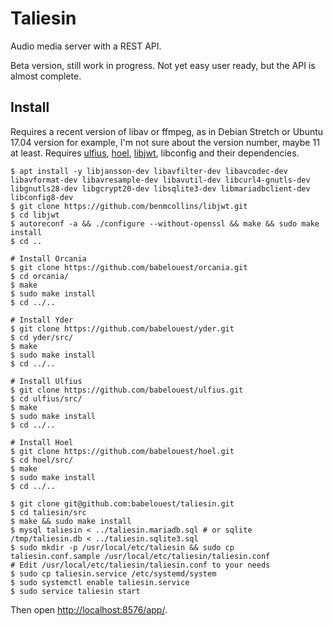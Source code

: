 # Taliesin

Audio media server with a REST API.

Beta version, still work in progress. Not yet easy user ready, but the API is almost complete.

## Install

Requires a recent version of libav or ffmpeg, as in Debian Stretch or Ubuntu 17.04 version for example, I'm not sure about the version number, maybe 11 at least. Requires [ulfius](https://github.com/babelouest/ulfius), [hoel](https://github.com/babelouest/hoel), [libjwt](https://github.com/benmcollins/libjwt), libconfig and their dependencies.

```shell
$ apt install -y libjansson-dev libavfilter-dev libavcodec-dev libavformat-dev libavresample-dev libavutil-dev libcurl4-gnutls-dev libgnutls28-dev libgcrypt20-dev libsqlite3-dev libmariadbclient-dev libconfig8-dev
$ git clone https://github.com/benmcollins/libjwt.git
$ cd libjwt
$ autoreconf -a && ./configure --without-openssl && make && sudo make install
$ cd ..

# Install Orcania
$ git clone https://github.com/babelouest/orcania.git
$ cd orcania/
$ make
$ sudo make install
$ cd ../..

# Install Yder
$ git clone https://github.com/babelouest/yder.git
$ cd yder/src/
$ make
$ sudo make install
$ cd ../..

# Install Ulfius
$ git clone https://github.com/babelouest/ulfius.git
$ cd ulfius/src/
$ make
$ sudo make install
$ cd ../..

# Install Hoel
$ git clone https://github.com/babelouest/hoel.git
$ cd hoel/src/
$ make
$ sudo make install
$ cd ../..

$ git clone git@github.com:babelouest/taliesin.git
$ cd taliesin/src
$ make && sudo make install
$ mysql taliesin < ../taliesin.mariadb.sql # or sqlite /tmp/taliesin.db < ../taliesin.sqlite3.sql
$ sudo mkdir -p /usr/local/etc/taliesin && sudo cp taliesin.conf.sample /usr/local/etc/taliesin/taliesin.conf
# Edit /usr/local/etc/taliesin/taliesin.conf to your needs
$ sudo cp taliesin.service /etc/systemd/system
$ sudo systemctl enable taliesin.service
$ sudo service taliesin start
```

Then open [http://localhost:8576/app/](http://localhost:8576/app/).
